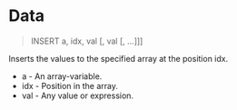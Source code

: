# Data

> INSERT a, idx, val [, val [, ...]]]

Inserts the values to the specified array at the position idx.


* a - An array-variable.
* idx - Position in the array.
* val - Any value or expression.

